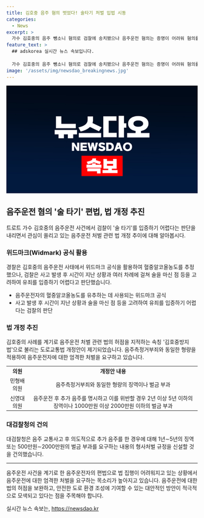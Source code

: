 ```yaml
---
title: 김호중 음주 혐의 벗었다! 술타기 처벌 입법 시동
categories:
  - News
excerpt: >
  가수 김호중의 음주 뺑소니 혐의로 검찰에 송치됐으나 음주운전 혐의는 증명이 어려워 혐의를 벗어났다. 이후 술 타기를 시도하는 음주운전자를 처벌하는 법안이 추진되고 있다. 음주측정결과가 없는 경우 위드마크 공식을 활용해 혈중알코올농도를 추정하는 판결이 있었으나, 기소로 이어지는 가능성은 낮은 것으로 보인다. 김호중의 사례를 계기로 김호중방지법으로 불리는 음주운전 처벌 개정안 2건이 국회에 발의됐으며, 대검찰청도 추가 음주에 대한 형사처벌 규정을 신설해달라고 건의했다.
feature_text: >
  ## adskorea 실시간 뉴스 속보입니다.

  가수 김호중의 음주 뺑소니 혐의로 검찰에 송치됐으나 음주운전 혐의는 증명이 어려워 혐의를 벗어났다. 이후 술 타기를 시도하는 음주운전자를 처벌하는 법안이 추진되고 있다. 음주측정결과가 없는 경우 위드마크 공식을 활용해 혈중알코올농도를 추정하는 판결이 있었으나, 기소로 이어지는 가능성은 낮은 것으로 보인다. 김호중의 사례를 계기로 김호중방지법으로 불리는 음주운전 처벌 개정안 2건이 국회에 발의됐으며, 대검찰청도 추가 음주에 대한 형사처벌 규정을 신설해달라고 건의했다.
image: '/assets/img/newsdao_breakingnews.jpg'
---
```


<p><img src="/assets/img/newsdao_breakingnews.jpg" alt="adskorea 속보" /></p>

<h2 data-ke-size="size26">음주운전 혐의 '술 타기' 편법, 법 개정 추진</h2>

<p data-ke-size="size16">트로트 가수 김호중의 음주운전 사건에서 검찰이 '술 타기'를 입증하기 어렵다는 판단을 내리면서 관심이 쏠리고 있는 음주운전 처벌 관련 법 개정 추이에 대해 알아봅시다.</p>

<h3>위드마크(Widmark) 공식 활용</h3>

<p data-ke-size="size16">경찰은 김호중의 음주운전 사태에서 위드마크 공식을 활용하여 혈중알코올농도를 추정했으나, 검찰은 사고 발생 후 시간이 지난 상황과 여러 차례에 걸쳐 술을 마신 점 등을 고려하여 유죄를 입증하기 어렵다고 판단했습니다.</p>

<ul>
  <li>음주운전자의 혈중알코올농도를 유추하는 데 사용되는 위드마크 공식</li>
  <li>사고 발생 후 시간이 지난 상황과 술을 마신 점 등을 고려하여 유죄를 입증하기 어렵다는 검찰의 판단</li>
</ul>

<h3>법 개정 추진</h3>

<p data-ke-size="size16">김호중의 사례를 계기로 음주운전 처벌 관련 법의 허점을 지적하는 속칭 '김호중방지법'으로 불리는 도로교통법 개정안이 제기되었습니다. 음주측정거부죄와 동일한 형량을 적용하여 음주운전자에 대한 엄격한 처벌을 요구하고 있습니다.</p>

<table>
  <tr>
    <td style="text-align: center; height: 17px;"><b>의원</b></td>
    <td style="text-align: center; height: 17px;"><b>개정안 내용</b></td>
  </tr>
  <tr>
    <td style="text-align: center; height: 17px;">민형배 의원</td>
    <td style="text-align: center; height: 17px;">음주측정거부죄와 동일한 형량의 징역이나 벌금 부과</td>
  </tr>
  <tr>
    <td style="text-align: center; height: 17px;">신영대 의원</td>
    <td style="text-align: center; height: 17px;">음주운전 후 추가 음주를 명시하고 이를 위반할 경우 2년 이상 5년 이하의 징역이나 1000만원 이상 2000만원 이하의 벌금 부과</td>
  </tr>
</table>

<h3>대검찰청의 건의</h3>

<p data-ke-size="size16">대검찰청은 음주 교통사고 후 의도적으로 추가 음주를 한 경우에 대해 1년∼5년의 징역 또는 500만원∼2000만원의 벌금 부과를 요구하는 내용의 형사처벌 규정을 신설할 것을 건의했습니다.</p>

<hr>

<p data-ke-size="size16">음주운전 사건을 계기로 한 음주운전자의 편법으로 법 집행이 어려워지고 있는 상황에서 음주운전에 대한 엄격한 처벌을 요구하는 목소리가 높아지고 있습니다. 음주운전에 대한 법의 허점을 보완하고, 안전한 도로 환경 조성에 기여할 수 있는 대안적인 방안이 적극적으로 모색되고 있다는 점을 주목해야 합니다.</p>
실시간 뉴스 속보는, <a href="https://newsdao.kr" rel="dofollow">https://newsdao.kr</a>



